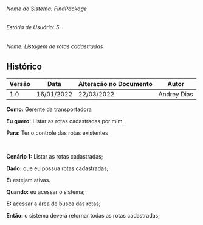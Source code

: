 ###### Nome do Sistema: FindPackage

###### Estória de Usuário: 5

###### Nome: Listagem de rotas cadastradas

## Histórico

| **Versão** | **Data**   | **Alteração no Documento** | **Autor**          |
| ---------- | ---------- | -------------------------- | ------------------ |
| 1.0        | 16/01/2022 | 22/03/2022                 | Andrey Dias        |

**Como:** Gerente da transportadora

**Eu quero:** Listar as rotas cadastradas por mim.

**Para:** Ter o controle das rotas existentes

<br>

**Cenário 1:** Listar as rotas cadastradas;

**Dado:** que eu possua rotas cadastradas;

**E:** estejam ativas.

**Quando:** eu acessar o sistema;

**E:** acessar á área de busca das rotas;

**Então:** o sistema deverá retornar todas as rotas cadastradas;
